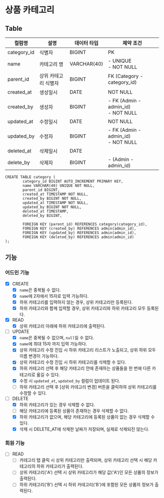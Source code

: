 # 상품 카테고리

## Table
| 컬럼명         | 설명          | 데이터 타입      | 제약 조건                                   |
|-------------|-------------|-------------|-----------------------------------------|
| category_id | 식별자         | BIGINT      | PK                                      |
| name        | 카테고리 명      | VARCHAR(40) | - UNIQUE <br/>- NOT NULL                |
| parent_id   | 상위 카테고리 식별자 | BIGINT      | FK (Category - category_id)             |
| created_at  | 생성일시        | DATE        | NOT NULL                                |
| created_by  | 생성자         | BIGINT      | - FK (Admin - admin_id) <br/>- NOT NULL |
| updated_at  | 수정일시        | DATE        | NOT NULL                                |
| updated_by  | 수정자         | BIGINT      | - FK (Admin - admin_id) <br/>- NOT NULL |
| deleted_at  | 삭제일시        | DATE        |                                         |
| delete_by   | 삭제자         | BIGINT      | - (Admin - admin_id)                    |

```mysql
CREATE TABLE category (
        category_id BIGINT AUTO_INCREMENT PRIMARY KEY,
        name VARCHAR(40) UNIQUE NOT NULL,
        parent_id BIGINT,
        created_at TIMESTAMP NOT NULL,
        created_by BIGINT NOT NULL,
        updated_at TIMESTAMP NOT NULL,
        updated_by BIGINT NOT NULL,
        deleted_at TIMESTAMP,
        deleted_by BIGINT,
        
        FOREIGN KEY (parent_id) REFERENCES category(category_id),
        FOREIGN KEY (created_by) REFERENCES admin(admin_id),
        FOREIGN KEY (updated_by) REFERENCES admin(admin_id),
        FOREIGN KEY (deleted_by) REFERENCES admin(admin_id)
);
```

## 기능 
### 어드민 기능
- [x] CREATE
  - [x] `name`은 중복될 수 없다.
  - [x] `name`에 2자에서 15자로 입력 가능하다.
  - [x] 하위 카테고리를 입력하지 않는 경우, 상위 카테고리만 등록된다.
  - [x] 하위 카테고리와 함께 입력할 경우, 상위 카테고리와 하위 카테고리 모두 등록된다.
- [x] READ
  - [x] 상위 카테고리 아래에 하위 카테고리에 출력된다.
- [ ] UPDATE
  - [x] `name`은 중복될 수 없으며, `null`일 수 없다.
  - [x] `name`에 최대 15자 까지 입력 가능하다.
  - [x] 상위 카테고리 수정 진입 시 하위 카테고리 리스트가 노출되고, 상위 하위 모두 이름 변경이 가능하다.
  - [x] 상위 카테고리 수정 진입 시 하위 카테고리를 삭제할 수 있다.
  - [x] 하위 카테고리 선택 후 해당 카테고리 안에 존재하는 상품들을 한 번에 다른 카테고리로 옮길 수 있다.
  - [x] 수정 시 `updated_at`, `updated_by` 컬럼이 업데이트 된다.
  - [ ] 하위 카테고리 선택 후 [상위 카테고리 변경] 버튼을 클릭하여 상위 카테고리를 수정할 수 있다.
- [ ] DELETE
  - [x] 하위 카테고리가 있는 경우 삭제할 수 없다.
  - [ ] 해당 카테고리에 등록된 상품이 존재하는 경우 삭제할 수 없다.
  - [x] 하위 카테고리가 없으며, 해당 카테고리에 등록된 상품이 없는 경우 삭제할 수 있다. 
  - [x] 삭제 시 DELETE_AT에 삭제한 날짜가 저장되며, 실제로 삭제되진 않는다.

### 회원 기능
- [ ] READ
  - [ ] 카테고리 탭 클릭 시 상위 카테고리만 출력되며, 상위 카테고리 선택 시 해당 카테고리의 하위 카테고리가 출력된다.
  - [ ] 상위 카테고리('A') 선택 시 상위 카테고리가 해당 값('A')인 모든 상품의 정보가 출력된다.
  - [ ] 하위 카테고리('B') 선택 시 하위 카테고리('B')에 포함된 모든 상품의 정보가 출력된다.
